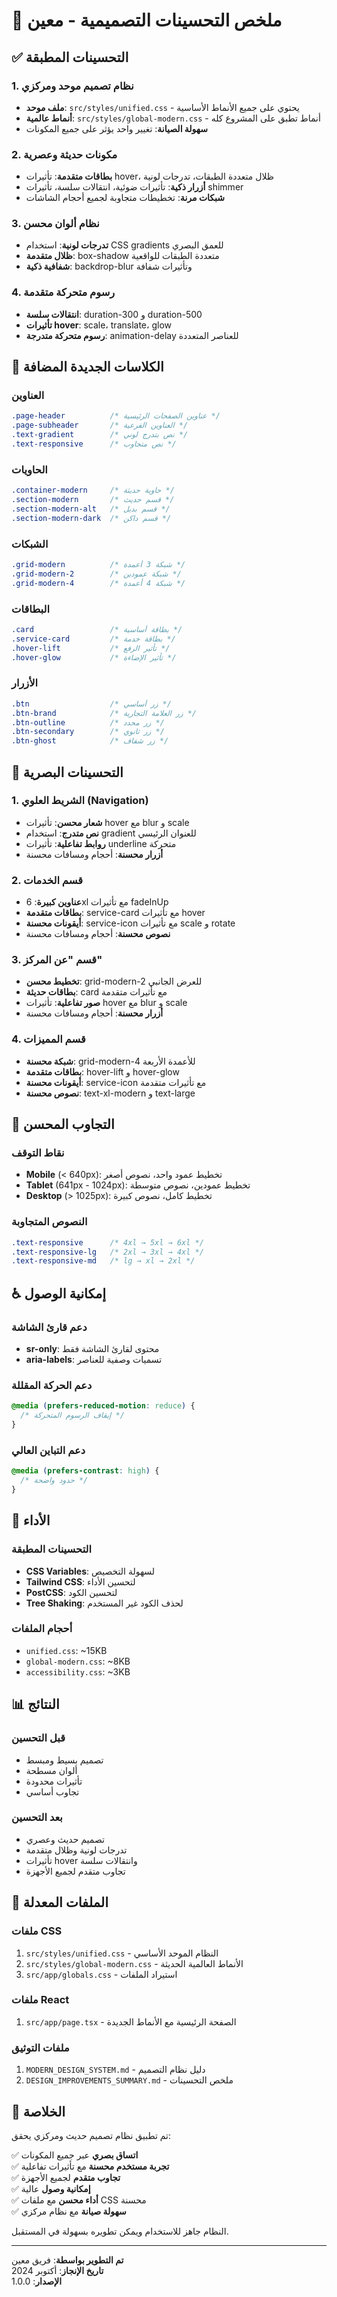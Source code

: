 # 🎨 ملخص التحسينات التصميمية - معين

## ✅ التحسينات المطبقة

### 1. نظام تصميم موحد ومركزي
- **ملف موحد**: `src/styles/unified.css` - يحتوي على جميع الأنماط الأساسية
- **أنماط عالمية**: `src/styles/global-modern.css` - أنماط تطبق على المشروع كله
- **سهولة الصيانة**: تغيير واحد يؤثر على جميع المكونات

### 2. مكونات حديثة وعصرية
- **بطاقات متقدمة**: تأثيرات hover، ظلال متعددة الطبقات، تدرجات لونية
- **أزرار ذكية**: تأثيرات ضوئية، انتقالات سلسة، تأثيرات shimmer
- **شبكات مرنة**: تخطيطات متجاوبة لجميع أحجام الشاشات

### 3. نظام ألوان محسن
- **تدرجات لونية**: استخدام CSS gradients للعمق البصري
- **ظلال متقدمة**: box-shadow متعددة الطبقات للواقعية
- **شفافية ذكية**: backdrop-blur وتأثيرات شفافة

### 4. رسوم متحركة متقدمة
- **انتقالات سلسة**: duration-300 و duration-500
- **تأثيرات hover**: scale، translate، glow
- **رسوم متحركة متدرجة**: animation-delay للعناصر المتعددة

## 🎯 الكلاسات الجديدة المضافة

### العناوين
```css
.page-header          /* عناوين الصفحات الرئيسية */
.page-subheader       /* العناوين الفرعية */
.text-gradient        /* نص بتدرج لوني */
.text-responsive      /* نص متجاوب */
```

### الحاويات
```css
.container-modern     /* حاوية حديثة */
.section-modern       /* قسم حديث */
.section-modern-alt   /* قسم بديل */
.section-modern-dark  /* قسم داكن */
```

### الشبكات
```css
.grid-modern          /* شبكة 3 أعمدة */
.grid-modern-2        /* شبكة عمودين */
.grid-modern-4        /* شبكة 4 أعمدة */
```

### البطاقات
```css
.card                 /* بطاقة أساسية */
.service-card         /* بطاقة خدمة */
.hover-lift           /* تأثير الرفع */
.hover-glow           /* تأثير الإضاءة */
```

### الأزرار
```css
.btn                  /* زر أساسي */
.btn-brand            /* زر العلامة التجارية */
.btn-outline          /* زر محدد */
.btn-secondary        /* زر ثانوي */
.btn-ghost            /* زر شفاف */
```

## 🎨 التحسينات البصرية

### 1. الشريط العلوي (Navigation)
- **شعار محسن**: تأثيرات hover مع blur و scale
- **نص متدرج**: استخدام gradient للعنوان الرئيسي
- **روابط تفاعلية**: تأثيرات underline متحركة
- **أزرار محسنة**: أحجام ومسافات محسنة

### 2. قسم الخدمات
- **عناوين كبيرة**: 6xl مع تأثيرات fadeInUp
- **بطاقات متقدمة**: service-card مع تأثيرات hover
- **أيقونات محسنة**: service-icon مع تأثيرات scale و rotate
- **نصوص محسنة**: أحجام ومسافات محسنة

### 3. قسم "عن المركز"
- **تخطيط محسن**: grid-modern-2 للعرض الجانبي
- **بطاقات حديثة**: card مع تأثيرات متقدمة
- **صور تفاعلية**: تأثيرات hover مع blur و scale
- **أزرار محسنة**: أحجام ومسافات محسنة

### 4. قسم المميزات
- **شبكة محسنة**: grid-modern-4 للأعمدة الأربعة
- **بطاقات متقدمة**: hover-lift و hover-glow
- **أيقونات محسنة**: service-icon مع تأثيرات متقدمة
- **نصوص محسنة**: text-xl-modern و text-large

## 📱 التجاوب المحسن

### نقاط التوقف
- **Mobile** (< 640px): تخطيط عمود واحد، نصوص أصغر
- **Tablet** (641px - 1024px): تخطيط عمودين، نصوص متوسطة
- **Desktop** (> 1025px): تخطيط كامل، نصوص كبيرة

### النصوص المتجاوبة
```css
.text-responsive      /* 4xl → 5xl → 6xl */
.text-responsive-lg   /* 2xl → 3xl → 4xl */
.text-responsive-md   /* lg → xl → 2xl */
```

## ♿ إمكانية الوصول

### دعم قارئ الشاشة
- **sr-only**: محتوى لقارئ الشاشة فقط
- **aria-labels**: تسميات وصفية للعناصر

### دعم الحركة المقللة
```css
@media (prefers-reduced-motion: reduce) {
  /* إيقاف الرسوم المتحركة */
}
```

### دعم التباين العالي
```css
@media (prefers-contrast: high) {
  /* حدود واضحة */
}
```

## 🚀 الأداء

### التحسينات المطبقة
- **CSS Variables**: لسهولة التخصيص
- **Tailwind CSS**: لتحسين الأداء
- **PostCSS**: لتحسين الكود
- **Tree Shaking**: لحذف الكود غير المستخدم

### أحجام الملفات
- `unified.css`: ~15KB
- `global-modern.css`: ~8KB
- `accessibility.css`: ~3KB

## 📊 النتائج

### قبل التحسين
- تصميم بسيط ومبسط
- ألوان مسطحة
- تأثيرات محدودة
- تجاوب أساسي

### بعد التحسين
- تصميم حديث وعصري
- تدرجات لونية وظلال متقدمة
- تأثيرات hover وانتقالات سلسة
- تجاوب متقدم لجميع الأجهزة

## 🔧 الملفات المعدلة

### ملفات CSS
1. `src/styles/unified.css` - النظام الموحد الأساسي
2. `src/styles/global-modern.css` - الأنماط العالمية الحديثة
3. `src/app/globals.css` - استيراد الملفات

### ملفات React
1. `src/app/page.tsx` - الصفحة الرئيسية مع الأنماط الجديدة

### ملفات التوثيق
1. `MODERN_DESIGN_SYSTEM.md` - دليل نظام التصميم
2. `DESIGN_IMPROVEMENTS_SUMMARY.md` - ملخص التحسينات

## 🎉 الخلاصة

تم تطبيق نظام تصميم حديث ومركزي يحقق:

✅ **اتساق بصري** عبر جميع المكونات  
✅ **تجربة مستخدم محسنة** مع تأثيرات تفاعلية  
✅ **تجاوب متقدم** لجميع الأجهزة  
✅ **إمكانية وصول** عالية  
✅ **أداء محسن** مع ملفات CSS محسنة  
✅ **سهولة صيانة** مع نظام مركزي  

النظام جاهز للاستخدام ويمكن تطويره بسهولة في المستقبل.

---

**تم التطوير بواسطة**: فريق معين  
**تاريخ الإنجاز**: أكتوبر 2024  
**الإصدار**: 1.0.0
